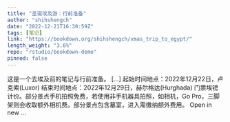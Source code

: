 ```yaml
---
title: "圣诞埃及游：行前准备"
author: "shihshengch"
date: "2022-12-21T16:30:59Z"
tags: [笔记]
link: "https://bookdown.org/shihshengch/xmas_trip_to_egypt/"
length_weight: "3.6%"
repo: "rstudio/bookdown-demo"
pinned: false
---
```


这是一个去埃及前的笔记与行前准备。 [...] 起始时间地点：2022年12月22日，卢克索(Luxor) 结束时间地点：2022年12月29日，赫尔格达(Hurghada) 门票埃镑计价。部分景点手机拍照免费，若使用非手机器具拍照，如相机，Go Pro，三脚架则会收取额外相机费。部分景点包含墓室，进入需缴纳额外费用。 Open in new ...
